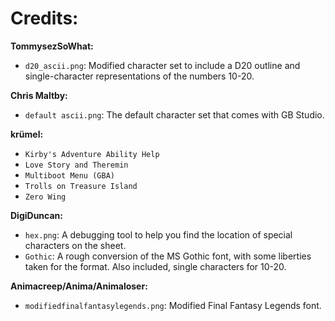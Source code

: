 # Credits:

**TommysezSoWhat:**

- `d20_ascii.png`: Modified character set to include a D20 outline and single-character representations of the numbers 10-20.

**Chris Maltby:**

- `default ascii.png`: The default character set that comes with GB Studio.

**krümel:**

- `Kirby's Adventure Ability Help`
- `Love Story and Theremin`
- `Multiboot Menu (GBA)`
- `Trolls on Treasure Island`
- `Zero Wing`

**DigiDuncan:**

- `hex.png`: A debugging tool to help you find the location of special characters on the sheet.
- `Gothic`: A rough conversion of the MS Gothic font, with some liberties taken for the format. Also included, single characters for 10-20.

**Animacreep/Anima/Animaloser:**

- `modifiedfinalfantasylegends.png`: Modified Final Fantasy Legends font.
